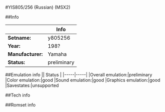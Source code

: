 #YIS805/256 (Russian) (MSX2)

##Info

||Info|
|-----|-----|
|**Setname:**|y805256
|**Year:**|198?
|**Manufacturer:**|Yamaha
|**Status:**|preliminary

##Emulation info
|| Status |
|-----|-----|
|Overall emulation:|preliminary
|Color emulation:|good
|Sound emulation:|good
|Graphics emulation:|good
|Savestates:|unsupported

##Tech info

##Romset info

<!--- START OF EDITED COMMENT DO NOT TOUCH TEXT ABOVE-->
